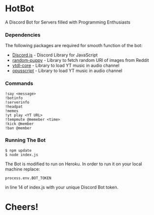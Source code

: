 # HotBot
A Discord Bot for Servers filled with Programming Enthusiasts

### Dependencies
The following packages are required for smooth function of the bot:
* [Discord.js](https://discord.js.org/#/) - Discord Library for JavaScript
* [random-puppy](https://www.npmjs.com/package/random-puppy) - Library to fetch random URl of images from Reddit
* [ytdl-core](https://www.npmjs.com/package/ytdl-core) - Library to load YT music in audio channel
* [opusscript](https://www.npmjs.com/package/opusscript) - Library to load YT music in audio channel

### Commands
```
!say <message>
!botinfo
!serverinfo
!headpat
!memes
!yt play <YT URL>
!tempmute @memeber <time>
!kick @member
!ban @member

```

### Running The Bot
```
$ npm update
$ node index.js
```
The Bot is modified to run on Heroku. In order to run it on your local machine replace:
```
process.env.BOT_TOKEN
```
in line 14 of index.js with your unique Discord Bot token.

# Cheers!


